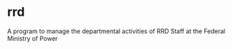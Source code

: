 # rrd
A program to manage the departmental activities of RRD Staff at the Federal Ministry of Power
